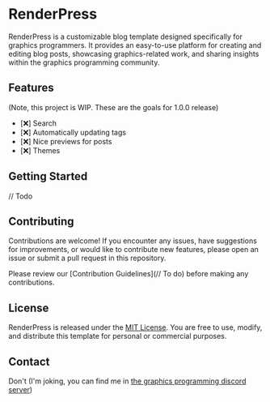 # RenderPress

RenderPress is a customizable blog template designed specifically for graphics programmers. It provides an easy-to-use platform for creating and editing blog posts, showcasing graphics-related work, and sharing insights within the graphics programming community.

## Features
(Note, this project is WIP. These are the goals for 1.0.0 release)
- [❌] Search 
- [❌] Automatically updating tags
- [❌] Nice previews for posts
- [❌] Themes

## Getting Started

// Todo

## Contributing

Contributions are welcome! If you encounter any issues, have suggestions for improvements, or would like to contribute new features, please open an issue or submit a pull request in this repository.

Please review our [Contribution Guidelines](// To do) before making any contributions.

## License

RenderPress is released under the [MIT License](LICENSE.md). You are free to use, modify, and distribute this template for personal or commercial purposes.

## Contact

Don't (I'm joking, you can find me in [the graphics programming discord server]( https://discord.gg/6mgNGk7))